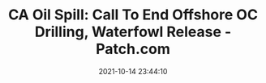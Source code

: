 ---
"title": "CA Oil Spill: Call To End Offshore OC Drilling, Waterfowl Release - Patch.com"
"date": "2021-10-14 23:44:10"
"feed_name": "GOOGLENEWSDRILLING"
"feed_website": "https://news.google.com/search?q=drilling%2Bincident&hl=en-US&gl=US&ceid=US:en"
"feed_rss": "https://news.google.com/rss/search?q=drilling%2Bincident&hl=en-US&gl=US&ceid=US:en"
"link": "https://patch.com/california/orange-county/ca-oil-spill-call-end-offshore-oc-drilling-waterfowl-release"
"source": "{'href': 'https://patch.com', 'title': 'Patch.com'}"
"file": "_posts/2021-1-1-34474ce0c29912f925f8a317ec6c0bd3dddc9653.md"
"accident": "1"
"drilling": "1"
"dead": "0"
"injured": "0"
"arrested": "0"
"place": "unknown place"
"where": "unknown site"
"causes": "unknown"
"place_uri": "unknown place"
---
